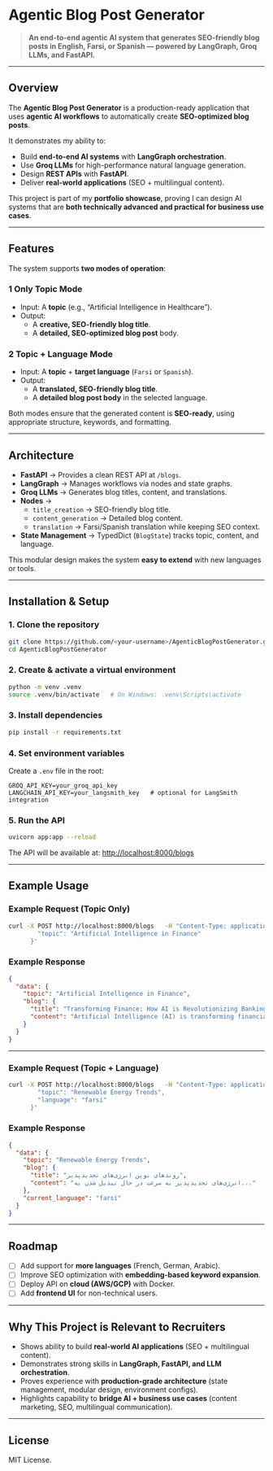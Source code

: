 # Agentic Blog Post Generator  

> **An end-to-end agentic AI system that generates SEO-friendly blog posts in English, Farsi, or Spanish — powered by LangGraph, Groq LLMs, and FastAPI.**  

---

## Overview  

The **Agentic Blog Post Generator** is a production-ready application that uses **agentic AI workflows** to automatically create **SEO-optimized blog posts**.  

It demonstrates my ability to:  
- Build **end-to-end AI systems** with **LangGraph orchestration**.  
- Use **Groq LLMs** for high-performance natural language generation.  
- Design **REST APIs** with **FastAPI**.  
- Deliver **real-world applications** (SEO + multilingual content).  

This project is part of my **portfolio showcase**, proving I can design AI systems that are **both technically advanced and practical for business use cases**.  

---

## Features  

The system supports **two modes of operation**:  

### 1 Only Topic Mode  
- Input: A **topic** (e.g., “Artificial Intelligence in Healthcare”).  
- Output:  
  - A **creative, SEO-friendly blog title**.  
  - A **detailed, SEO-optimized blog post** body.  

### 2 Topic + Language Mode  
- Input: A **topic** + **target language** (`Farsi` or `Spanish`).  
- Output:  
  - A **translated, SEO-friendly blog title**.  
  - A **detailed blog post body** in the selected language.  

Both modes ensure that the generated content is **SEO-ready**, using appropriate structure, keywords, and formatting.  

---

## Architecture  

- **FastAPI** → Provides a clean REST API at `/blogs`.  
- **LangGraph** → Manages workflows via nodes and state graphs.  
- **Groq LLMs** → Generates blog titles, content, and translations.  
- **Nodes** →  
  - `title_creation` → SEO-friendly blog title.  
  - `content_generation` → Detailed blog content.  
  - `translation` → Farsi/Spanish translation while keeping SEO context.  
- **State Management** → TypedDict (`BlogState`) tracks topic, content, and language.  

This modular design makes the system **easy to extend** with new languages or tools.  

---

## Installation & Setup  

### 1. Clone the repository  
```bash
git clone https://github.com/<your-username>/AgenticBlogPostGenerator.git
cd AgenticBlogPostGenerator
```

### 2. Create & activate a virtual environment  
```bash
python -m venv .venv
source .venv/bin/activate   # On Windows: .venv\Scripts\activate
```

### 3. Install dependencies  
```bash
pip install -r requirements.txt
```

### 4. Set environment variables  
Create a `.env` file in the root:  
```env
GROQ_API_KEY=your_groq_api_key
LANGCHAIN_API_KEY=your_langsmith_key   # optional for LangSmith integration
```

### 5. Run the API  
```bash
uvicorn app:app --reload
```

The API will be available at: [http://localhost:8000/blogs](http://localhost:8000/blogs)  

---

## Example Usage  

### Example Request (Topic Only)  
```bash
curl -X POST http://localhost:8000/blogs   -H "Content-Type: application/json"   -d '{
        "topic": "Artificial Intelligence in Finance"
      }'
```

### Example Response  
```json
{
  "data": {
    "topic": "Artificial Intelligence in Finance",
    "blog": {
      "title": "Transforming Finance: How AI is Revolutionizing Banking",
      "content": "Artificial Intelligence (AI) is transforming financial services..."
    }
  }
}
```

---

### Example Request (Topic + Language)  
```bash
curl -X POST http://localhost:8000/blogs   -H "Content-Type: application/json"   -d '{
        "topic": "Renewable Energy Trends",
        "language": "farsi"
      }'
```

### Example Response  
```json
{
  "data": {
    "topic": "Renewable Energy Trends",
    "blog": {
      "title": "روندهای نوین انرژی‌های تجدیدپذیر",
      "content": "انرژی‌های تجدیدپذیر به سرعت در حال تبدیل شدن به..."
    },
    "current_language": "farsi"
  }
}
```

---

## Roadmap  

- [ ] Add support for **more languages** (French, German, Arabic).  
- [ ] Improve SEO optimization with **embedding-based keyword expansion**.  
- [ ] Deploy API on **cloud (AWS/GCP)** with Docker.  
- [ ] Add **frontend UI** for non-technical users.  

---

## Why This Project is Relevant to Recruiters  

- Shows ability to build **real-world AI applications** (SEO + multilingual content).  
- Demonstrates strong skills in **LangGraph, FastAPI, and LLM orchestration**.  
- Proves experience with **production-grade architecture** (state management, modular design, environment configs).  
- Highlights capability to **bridge AI + business use cases** (content marketing, SEO, multilingual communication).  

---

## License  
MIT License.  

